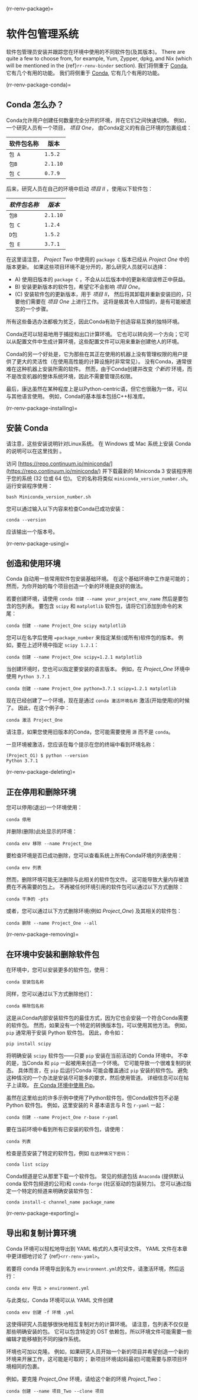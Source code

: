 (rr-renv-package)=
# 软件包管理系统

软件包管理员安装并跟踪您在环境中使用的不同软件包(及其版本)。 There are quite a few to choose from, for example, Yum, Zypper, dpkg, and Nix (which will be mentioned in the {ref}`rr-renv-binder` section). 我们将侧重于 [Conda](https://conda.io/en/latest/), 它有几个有用的功能。 我们将侧重于 [Conda](https://conda.io/en/latest/), 它有几个有用的功能。

(rr-renv-package-conda)=
## Conda 怎么办？

Conda允许用户创建任何数量完全分开的环境，并在它们之间快速切换。 例如，一个研究人员有一个项目， _项目 One_， 由Conda定义的有自己环境的包裹组成：

| **软件包名称** | **版本**   |
| --------- | -------- |
| `包 A`     | `1.5.2`  |
| `包B`      | `2.1.10` |
| `包 C`     | `0.7.9`  |

后来，研究人员在自己的环境中启动 _项目 II_ ，使用以下软件包：

| _软件包名称_ | _版本_     |
| ------- | -------- |
| `包B`    | `2.1.10` |
| `包 C`   | `1.2.4`  |
| `D包`    | `1.5.2`  |
| `包 E`   | `3.7.1`  |

在这里请注意， _Project Two_ 中使用的 `package C` 版本已经从 _Project One_ 中的版本更新。 如果这些项目环境不是分开的，那么研究人员就可以选择：

- A) 使用旧版本的 `package C` ，不会从以后版本中的更新和错误修正中获益。
- B) 安装更新版本的软件包，希望它不会影响 _项目 One_。
- (C) 安装软件包的更新版本，用于 _项目 II_， 然后将其卸载并重新安装旧的，只要他们需要在 _项目 One_ 上进行工作。 这将是极其令人烦恼的，是有可能被遗忘的一个步骤。

所有这些备选办法都极为贫乏，因此Conda有助于创造容易互换的独特环境。

Conda还可以轻易地用于捕捉和出口计算环境。 它也可以转向另一个方向；它可以从配置文件中生成计算环境，这些配置文件可以用来重新创建他人的环境。

Conda的另一个好处是，它为那些在其正在使用的机器上没有管理权限的用户提供了更大的灵活性（在使用高性能的计算设施时非常常见）。 没有Conda，通常很难在这种机器上安装所需的软件。 然而，由于Conda创建并改变 _个新的_ 环境，而不是改变机器的整体系统环境，因此不需要管理员权限。

最后，康达虽然在某种程度上是以Python-centric语，但它也很融为一体，可以与其他语言使用。 例如，Conda的基本版本包括C++标准库。

(rr-renv-package-installing)=
## 安装 Conda

请注意，这些安装说明针对Linux系统。 在 Windows 或 Mac 系统上安装 Conda 的说明可以在这里找到 [](https://docs.conda.io/projects/conda/en/latest/user-guide/install/)。

访问 [https://repo.continuum.io/miniconda/](https://repo.continuum.io/miniconda/) 并下载最新的 Miniconda 3 安装程序用于您的系统 (32 位或 64 位)。 它的名称将类似 `miniconda_version_number.sh`。 运行安装程序使用：

```
bash Miniconda_version_number.sh
```

您可以通过输入以下内容来检查Conda已成功安装：

```
conda --version
```

应该输出一个版本号。

(rr-renv-package-using)=
## 创造和使用环境

Conda 自动用一些常用软件包安装基础环境。 在这个基础环境中工作是可能的；然而，为你开始的每个项目创造一个新的环境是良好的做法。

若要创建环境，请使用 `conda 创建 --name your_project_env_name` 然后是要包含的包列表。 要包含 `scipy` 和 `matplotlib` 软件包，请将它们添加到命令的末尾：

```
conda 创建 --name Project_One scipy matplotlib
```

您可以在名字后使用 `=package_number` 来指定某些(或所有)软件包的版本。 例如，要在上述环境中指定 `scipy 1.2.1`：

```
conda 创建 --name Project_One scipy=1.2.1 matplotlib
```

当创建环境时，您也可以指定要安装的语言版本。 例如，在 _Project_One_ 环境中使用 `Python 3.7.1`

```
conda 创建 --name Project_One python=3.7.1 scipy=1.2.1 matplotlib
```

现在已经创建了一个环境，现在是通过 `conda 激活环境名称` 激活(开始使用)的时候了。 因此，在这个例子中：

```
conda 激活 Project_One
```

请注意，如果您使用旧版本的Conda，您可能需要使用 `源` 而不是 `conda`。

一旦环境被激活，您应该在每个提示在您的终端中看到环境名称：

```
(Project_O1) $ python --version
Python 3.7.1
```

(rr-renv-package-deleting)=
## 正在停用和删除环境

您可以停用(退出)一个环境使用：

```
conda 停用
```

并删除(删除)此处显示的环境：

```
conda env 移除 --name Project_One
```

要检查环境是否已成功删除，您可以查看系统上所有Conda环境的列表使用：

```
conda env 列表
```

然而，删除环境可能无法删除与此相关的软件包文件。 这可能导致大量内存被浪费在不再需要的包上。 不再被任何环境引用的软件包可以通过以下方式删除：

```
conda 干净的 -pts
```

或者，您可以通过以下方式删除环境(例如 _Project_One_) 及其相关的软件包：

```
conda 删除 --name Project_One --all
```

(rr-renv-package-removing)=
## 在环境中安装和删除软件包

在环境中，您可以安装更多的软件包，使用：

```
conda 安装包名称
```

同样，您可以通过以下方式删除他们：

```
conda 移除包名称
```

这是从Conda内部安装软件包的最佳方式，因为它也会安装一个符合Conda需要的软件包。 然而，如果没有一个特定的转换版本包，可以使用其他方法。 例如， `pip` 通常用于安装 Python 软件包。 因此，命令如：

```
pip install scipy
```

将明确安装 `scipy` 软件包——只要 `pip` 安装在当前活动的 Conda 环境中。 不幸的是，当Conda 和 `pip` 一起被用来创造一个环境。 它可能导致一个很难复制的状态。 具体而言，在 `pip` 后运行Conda 可能会覆盖通过 `pip` 安装的软件包。 避免这种情况的一个办法是安装尽可能多的要求，然后使用管道。 详细信息可以在帖子上读取。 [在 Conda 环境中使用 Pip](https://www.anaconda.com/using-pip-in-a-conda-environment/)。

虽然在这里给出的许多示例中使用了Python软件包，但Conda软件包不必是 Python 软件包。 例如，这里安装的 R 基本语言与 R 包 `r-yaml` 一起：

```
conda 创建 --name Project_One r-base r-yaml
```

要在当前环境中看到所有已安装的软件包，请使用：

```
conda 列表
```

检查是否安装了特定的软件包，例如 `在这种情况下密码`：

```
conda list scipy
```

Conda频道是它从那里下载一个软件包。 常见的频道包括 `Anaconda` (提供默认conda 软件包频道的公司)和 `conda-forge` (社区驱动的包装努力)。 您可以通过指定一个特定的频道来明确安装软件包：

```
conda install-c channel_name package_name
```

(rr-renv-package-exporting)=
## 导出和复制计算环境

Conda 环境可以轻松地导出到 YAML 格式的人类可读文件。 YAML 文件在本章中更详细地讨论了 {ref}`<rr-renv-yaml>`。

若要将 conda 环境导出到名为 `environment.yml`的文件，请激活环境，然后运行：

```
conda env 导出 > environment.yml
```

与此类似，Conda 环境可以从 YAML 文件创建

```
conda env 创建 -f 环境 .yml
```

这使得研究人员能够很快地相互复制对方的计算环境。 请注意，包列表不仅仅是那些明确安装的包。 它可以包含特定的 OST 依赖包，所以环境文件可能需要一些编辑才能移植到不同的操作系统。

环境也可加以克隆。 例如，如果研究人员开始一个新的项目并希望创造一个新的环境来开展工作，这可能是可取的； 新项目环境(起码最初)可能需要与原项目环境相同的包裹。

例如，要克隆 _Project_One_ 环境，请给这个新的环境 _Project_Two_：

```
conda 创建 --name 项目_Two --clone 项目
```
